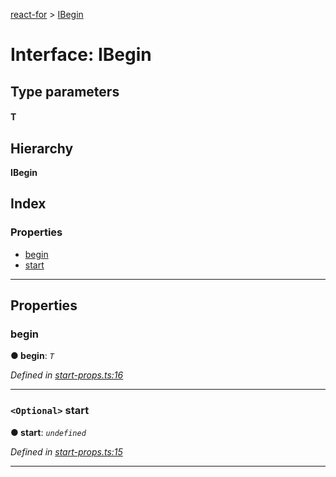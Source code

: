 [react-for](../README.md) > [IBegin](../interfaces/ibegin.md)

# Interface: IBegin

## Type parameters
#### T 
## Hierarchy

**IBegin**

## Index

### Properties

* [begin](ibegin.md#begin)
* [start](ibegin.md#start)

---

## Properties

<a id="begin"></a>

###  begin

**● begin**: *`T`*

*Defined in [start-props.ts:16](https://github.com/MJez29/react-for/blob/2671f07/src/start-props.ts#L16)*

___
<a id="start"></a>

### `<Optional>` start

**● start**: *`undefined`*

*Defined in [start-props.ts:15](https://github.com/MJez29/react-for/blob/2671f07/src/start-props.ts#L15)*

___

